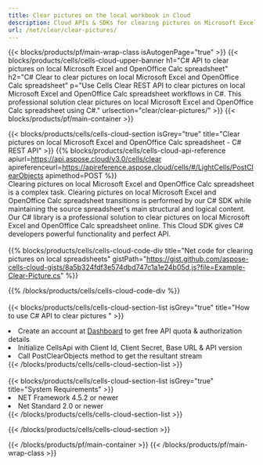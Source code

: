 ```yaml
---
title: Clear pictures on the local workbook in Cloud 
description: Cloud APIs & SDKs for clearing pictures on Microsoft Excel & OpenOffice Calc. Clear pictures on local spreadsheets by the Cells Cloud API. SDK support kinds of development languages. They include Android, C#, Go, Java, NodeJS, Perl, PHP, Python, Ruby, and swift. 
url: /net/clear/clear-pictures/
---
```



{{< blocks/products/pf/main-wrap-class isAutogenPage="true" >}}
{{< blocks/products/cells/cells-cloud-upper-banner h1="C# API to clear pictures on local Microsoft Excel and OpenOffice Calc spreadsheet" h2="C# Clear to clear pictures on local Microsoft Excel and OpenOffice Calc spreadsheet" p="Use Cells Clear REST API to clear pictures on local Microsoft Excel and OpenOffice Calc spreadsheet workflows in C#. This professional solution clear pictures on local Microsoft Excel and OpenOffice Calc spreadsheet using C#." urlsection="clear/clear-pictures/" >}}
{{< blocks/products/pf/main-container >}}

{{< blocks/products/cells/cells-cloud-section isGrey="true"  title="Clear pictures on local Microsoft Excel and OpenOffice Calc spreadsheet - C# REST API" >}}
{{% blocks/products/cells/cells-cloud-api-reference  apiurl=https://api.aspose.cloud/v3.0/cells/clear  apireferenceurl=https://apireference.aspose.cloud/cells/#/LightCells/PostClearObjects  apimethod=POST %}}
<br/>
Clearing pictures on local Microsoft Excel and OpenOffice Calc spreadsheet is a complex task. Clearing pictures on local Microsoft Excel and OpenOffice Calc spreadsheet transitions is performed by our C# SDK while maintaining the source spreadsheet's main structural and logical content. Our C# library is a professional solution to clear pictures on local Microsoft Excel and OpenOffice Calc spreadsheet online. This Cloud SDK gives C# developers powerful functionality and perfect API.
<br/>
<br/>
{{% blocks/products/cells/cells-cloud-code-div title="Net code for clearing pictures on local spreadsheets" gistPath="https://gist.github.com/aspose-cells-cloud-gists/8a5b324fdf3e574dbd747c1a1e24b05d.js?file=Example-Clear-Picture.cs" %}}
  
{{% /blocks/products/cells/cells-cloud-code-div  %}}
<br/>
<br/>
{{< blocks/products/cells/cells-cloud-section-list isGrey="true"  title="How to use C# API to clear pictures " >}}
<li>Create an account at <a href="https://dashboard.aspose.cloud/">Dashboard</a> to get free API quota & authorization details</li>
<li>Initialize CellsApi with Client Id, Client Secret, Base URL & API version</li>
<li>Call PostClearObjects method to get the resultant stream</li>
{{< /blocks/products/cells/cells-cloud-section-list >}}
<br/>
<br/>
{{< blocks/products/cells/cells-cloud-section-list isGrey="true"  title="System Requirements" >}}
<li>NET Framework 4.5.2 or newer</li>
<li>Net Standard 2.0 or newer</li>
{{< /blocks/products/cells/cells-cloud-section-list >}}

{{< /blocks/products/cells/cells-cloud-section >}}

{{< /blocks/products/pf/main-container >}}
{{< /blocks/products/pf/main-wrap-class >}}
